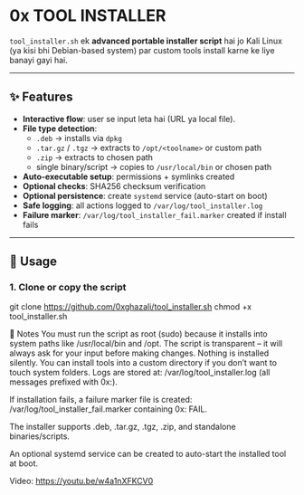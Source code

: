 # 0x TOOL INSTALLER

`tool_installer.sh` ek **advanced portable installer script** hai jo Kali Linux (ya kisi bhi Debian-based system) par custom tools install karne ke liye banayi gayi hai.  

---

## ✨ Features
- **Interactive flow**: user se input leta hai (URL ya local file).
- **File type detection**:
  - `.deb` → installs via `dpkg`
  - `.tar.gz` / `.tgz` → extracts to `/opt/<toolname>` or custom path
  - `.zip` → extracts to chosen path
  - single binary/script → copies to `/usr/local/bin` or chosen path
- **Auto-executable setup**: permissions + symlinks created
- **Optional checks**: SHA256 checksum verification
- **Optional persistence**: create `systemd` service (auto-start on boot)
- **Safe logging**: all actions logged to `/var/log/tool_installer.log`
- **Failure marker**: `/var/log/tool_installer_fail.marker` created if install fails

---

## 🚀 Usage
### 1. Clone or copy the script
git clone https://github.com/0xghazali/tool_installer.sh
chmod +x tool_installer.sh

📝 Notes
You must run the script as root (sudo) because it installs into system paths like /usr/local/bin and /opt.
The script is transparent – it will always ask for your input before making changes. Nothing is installed silently.
You can install tools into a custom directory if you don’t want to touch system folders.
Logs are stored at: /var/log/tool_installer.log (all messages prefixed with 0x:).

If installation fails, a failure marker file is created: /var/log/tool_installer_fail.marker containing 0x: FAIL.

The installer supports .deb, .tar.gz, .tgz, .zip, and standalone binaries/scripts.

An optional systemd service can be created to auto-start the installed tool at boot.

Video: https://youtu.be/w4a1nXFKCV0
